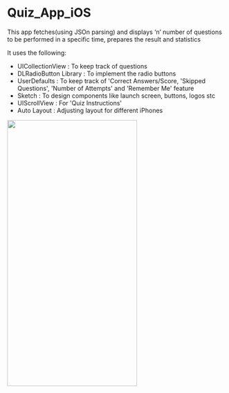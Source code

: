 # Quiz_App_iOS
<p> This app fetches(using JSOn parsing) and displays ‘n’ number of questions to be performed in a specific time, prepares the result and statistics</p>
<p>It uses the following:</p>
<ul>
  <li>UICollectionView : To keep track of questions</li>
  <li>DLRadioButton Library : To implement the radio buttons</li>
  <li>UserDefaults : To keep track of 'Correct Answers/Score, 'Skipped Questions', 'Number of Attempts' and 'Remember Me' feature</li>
  <li>Sketch : To design components like launch screen, buttons, logos stc</li>
  <li>UIScrollView : For 'Quiz Instructions'</li>
  <li>Auto Layout : Adjusting layout for different iPhones</li>
  </ul>
  
<img src="screenshot.gif.icloud" width="300" height="614" />

